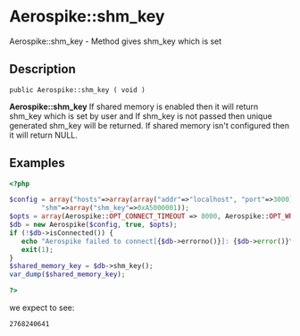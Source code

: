 
# Aerospike::shm_key

Aerospike::shm_key - Method gives shm_key which is set

## Description

```
public Aerospike::shm_key ( void )
```

**Aerospike::shm_key** If shared memory is enabled then it will return shm_key
which is set by user and If shm_key is not passed then unique generated shm_key
will be returned.
If shared memory isn't configured then it will return NULL.

## Examples

```php
<?php

$config = array("hosts"=>array(array("addr"=>"localhost", "port"=>3000)),
        "shm"=>array("shm_key"=>0xA5000001));
$opts = array(Aerospike::OPT_CONNECT_TIMEOUT => 8000, Aerospike::OPT_WRITE_TIMEOUT => 1500);
$db = new Aerospike($config, true, $opts);
if (!$db->isConnected()) {
   echo "Aerospike failed to connect[{$db->errorno()}]: {$db->error()}\n";
   exit(1);
}
$shared_memory_key = $db->shm_key();
var_dump($shared_memory_key);

?>
```

we expect to see:

```
2768240641
```

